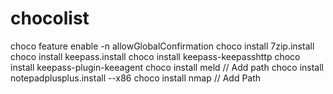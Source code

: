 # chocolist

choco feature enable -n allowGlobalConfirmation
choco install 7zip.install
choco install keepass.install
choco install keepass-keepasshttp
choco install keepass-plugin-keeagent
choco install meld   // Add path
choco install notepadplusplus.install --x86
choco install nmap   // Add Path
